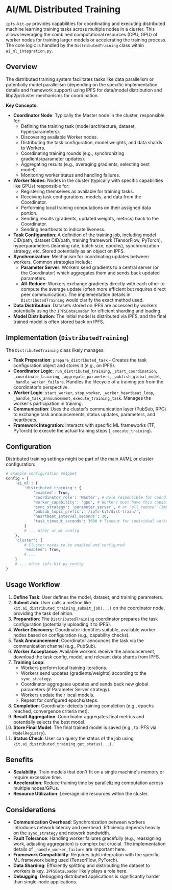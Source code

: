 # AI/ML Distributed Training

`ipfs-kit-py` provides capabilities for coordinating and executing distributed machine learning training tasks across multiple nodes in a cluster. This allows leveraging the combined computational resources (CPU, GPU) of worker nodes for training larger models or accelerating the training process. The core logic is handled by the `DistributedTraining` class within `ai_ml_integration.py`.

## Overview

The distributed training system facilitates tasks like data parallelism or potentially model parallelism (depending on the specific implementation details and framework support) using IPFS for data/model distribution and libp2p/cluster mechanisms for coordination.

**Key Concepts:**

*   **Coordinator Node**: Typically the Master node in the cluster, responsible for:
    *   Defining the training task (model architecture, dataset, hyperparameters).
    *   Discovering available Worker nodes.
    *   Distributing the task configuration, model weights, and data shards to Workers.
    *   Coordinating training rounds (e.g., synchronizing gradients/parameter updates).
    *   Aggregating results (e.g., averaging gradients, selecting best model).
    *   Monitoring worker status and handling failures.
*   **Worker Nodes**: Nodes in the cluster (typically with specific capabilities like GPUs) responsible for:
    *   Registering themselves as available for training tasks.
    *   Receiving task configurations, models, and data from the Coordinator.
    *   Performing local training computations on their assigned data portion.
    *   Sending results (gradients, updated weights, metrics) back to the Coordinator.
    *   Sending heartbeats to indicate liveness.
*   **Task Configuration**: A definition of the training job, including model CID/path, dataset CID/path, training framework (TensorFlow, PyTorch), hyperparameters (learning rate, batch size, epochs), synchronization strategy, etc. Stored potentially as an object on IPFS.
*   **Synchronization**: Mechanism for coordinating updates between workers. Common strategies include:
    *   **Parameter Server**: Workers send gradients to a central server (or the Coordinator) which aggregates them and sends back updated parameters.
    *   **All-Reduce**: Workers exchange gradients directly with each other to compute the average update (often more efficient but requires direct peer communication). The implementation details in `DistributedTraining` would clarify the exact method used.
*   **Data Distribution**: Datasets stored on IPFS are accessed by workers, potentially using the `IPFSDataLoader` for efficient sharding and loading.
*   **Model Distribution**: The initial model is distributed via IPFS, and the final trained model is often stored back on IPFS.

## Implementation (`DistributedTraining`)

The `DistributedTraining` class likely manages:

*   **Task Preparation**: `prepare_distributed_task` - Creates the task configuration object and stores it (e.g., on IPFS).
*   **Coordinator Logic**: `run_distributed_training`, `_start_coordination`, `_coordinate_training`, `_aggregate_parameters`, `_publish_global_model`, `_handle_worker_failure`. Handles the lifecycle of a training job from the coordinator's perspective.
*   **Worker Logic**: `start_worker`, `stop_worker`, `_worker_heartbeat_loop`, `_handle_task_announcement`, `execute_training_task`. Manages the worker's participation in training.
*   **Communication**: Uses the cluster's communication layer (PubSub, RPC) to exchange task announcements, status updates, parameters, and heartbeats.
*   **Framework Integration**: Interacts with specific ML frameworks (TF, PyTorch) to execute the actual training steps (`_execute_training`).

## Configuration

Distributed training settings might be part of the main AI/ML or cluster configuration:

```python
# Example configuration snippet
config = {
    'ai_ml': {
        'distributed_training': {
            'enabled': True,
            'coordinator_role': 'Master', # Role responsible for coordination
            'worker_capability': 'gpu', # Workers must have this capability (optional)
            'sync_strategy': 'parameter_server', # or 'all_reduce' (implementation dependent)
            'pubsub_topic_prefix': '/ipfs-kit/dist-train/',
            'heartbeat_interval_seconds': 30,
            'task_timeout_seconds': 3600 # Timeout for individual worker tasks
        }
        # ... other ai_ml config
    },
    'cluster': {
        # Cluster needs to be enabled and configured
        'enabled': True,
        # ...
    }
    # ... other ipfs-kit-py config
}
```

## Usage Workflow

1.  **Define Task**: User defines the model, dataset, and training parameters.
2.  **Submit Job**: User calls a method like `kit.ai_distributed_training_submit_job(...)` on the coordinator node, providing the task definition.
3.  **Preparation**: The `DistributedTraining` coordinator prepares the task configuration (potentially uploading it to IPFS).
4.  **Worker Discovery**: Coordinator identifies suitable, available worker nodes based on configuration (e.g., capability checks).
5.  **Task Announcement**: Coordinator announces the task via the communication channel (e.g., PubSub).
6.  **Worker Acceptance**: Available workers receive the announcement, download the task config, model, and relevant data shards from IPFS.
7.  **Training Loop**:
    *   Workers perform local training iterations.
    *   Workers send updates (gradients/weights) according to the `sync_strategy`.
    *   Coordinator aggregates updates and sends back new global parameters (if Parameter Server strategy).
    *   Workers update their local models.
    *   Repeat for configured epochs/steps.
8.  **Completion**: Coordinator detects training completion (e.g., epochs reached, convergence criteria met).
9.  **Result Aggregation**: Coordinator aggregates final metrics and potentially selects the best model.
10. **Store Final Model**: The final trained model is saved (e.g., to IPFS via `ModelRegistry`).
11. **Status Check**: User can query the status of the job using `kit.ai_distributed_training_get_status(...)`.

## Benefits

*   **Scalability**: Train models that don't fit on a single machine's memory or require excessive time.
*   **Acceleration**: Reduce training time by parallelizing computation across multiple nodes/GPUs.
*   **Resource Utilization**: Leverage idle resources within the cluster.

## Considerations

*   **Communication Overhead**: Synchronization between workers introduces network latency and overhead. Efficiency depends heavily on the `sync_strategy` and network bandwidth.
*   **Fault Tolerance**: Handling worker failures gracefully (e.g., reassigning work, adjusting aggregation) is complex but crucial. The implementation details of `_handle_worker_failure` are important here.
*   **Framework Compatibility**: Requires tight integration with the specific ML framework being used (TensorFlow, PyTorch).
*   **Data Sharding**: Efficiently splitting and distributing the dataset to workers is key. `IPFSDataLoader` likely plays a role here.
*   **Debugging**: Debugging distributed applications is significantly harder than single-node applications.

